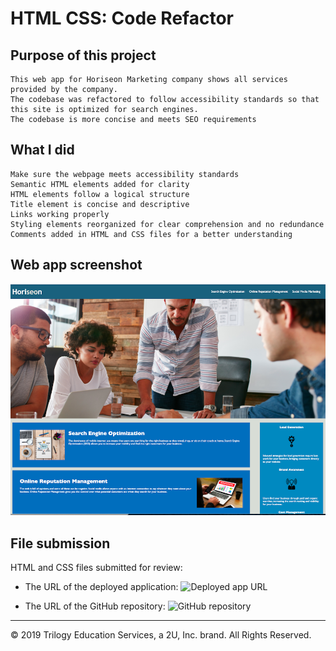 # HTML CSS: Code Refactor

## Purpose of this project

```
This web app for Horiseon Marketing company shows all services provided by the company.
The codebase was refactored to follow accessibility standards so that this site is optimized for search engines.
The codebase is more concise and meets SEO requirements
```

## What I did

```
Make sure the webpage meets accessibility standards
Semantic HTML elements added for clarity
HTML elements follow a logical structure
Title element is concise and descriptive
Links working properly
Styling elements reorganized for clear comprehension and no redundance
Comments added in HTML and CSS files for a better understanding
```

## Web app screenshot

![web page screenshot](assets/Code-refactor-screenshot.png)

## File submission

HTML and CSS files submitted for review:

- The URL of the deployed application:
  ![Deployed app URL](https://jessicaperez1.github.io/Code-Refactor/)

- The URL of the GitHub repository:
  ![GitHub repository](https://jessicaperez1.github.io/Code-Refactor/)

---

© 2019 Trilogy Education Services, a 2U, Inc. brand. All Rights Reserved.
